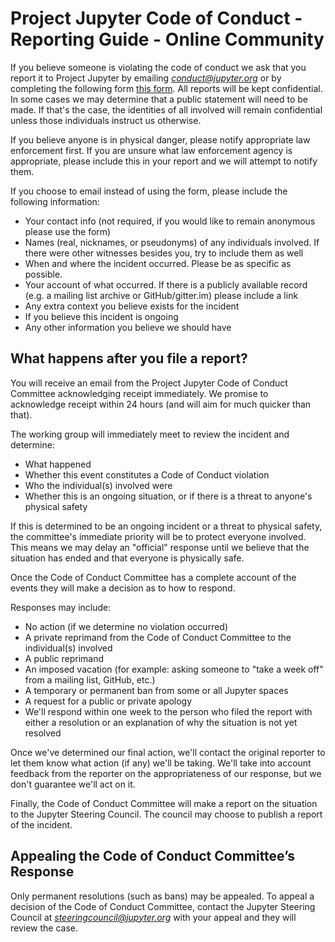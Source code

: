 # Project Jupyter Code of Conduct - Reporting Guide - Online Community

If you believe someone is violating the code of conduct we ask that you report
it to Project Jupyter by emailing
[*conduct@jupyter.org*](mailto:conduct@jupyter.org) or by completing the
following form [this form](https://goo.gl/forms/sJzOIie3zde9M71T2). All reports
will be kept confidential. In some cases we may determine that a public
statement will need to be made. If that's the case, the identities of all
involved will remain confidential unless those individuals instruct us
otherwise.

If you believe anyone is in physical danger, please notify appropriate law
enforcement first. If you are unsure what law enforcement agency is appropriate,
please include this in your report and we will attempt to notify them.

If you choose to email instead of using the form, please include the following
information:

* Your contact info (not required, if you would like to remain anonymous please
  use the form)
* Names (real, nicknames, or pseudonyms) of any individuals involved. If there
  were other witnesses besides you, try to include them as well
* When and where the incident occurred. Please be as specific as possible.
* Your account of what occurred. If there is a publicly available record (e.g. a
  mailing list archive or GitHub/gitter.im) please include a link
* Any extra context you believe exists for the incident
* If you believe this incident is ongoing
* Any other information you believe we should have


## What happens after you file a report?

You will receive an email from the Project Jupyter Code of Conduct Committee
acknowledging receipt immediately. We promise to acknowledge receipt within 24
hours (and will aim for much quicker than that).

The working group will immediately meet to review the incident and determine:
* What happened
* Whether this event constitutes a Code of Conduct violation
* Who the individual(s) involved were
* Whether this is an ongoing situation, or if there is a threat to anyone's
  physical safety

If this is determined to be an ongoing incident or a threat to physical safety,
the committee's immediate priority will be to protect everyone involved. This
means we may delay an "official" response until we believe that the situation
has ended and that everyone is physically safe.

Once the Code of Conduct Committee has a complete account of the events they
will make a decision as to how to respond.

Responses may include:

* No action (if we determine no violation occurred)
* A private reprimand from the Code of Conduct Committee to the individual(s)
  involved
* A public reprimand
* An imposed vacation (for example: asking someone to "take a week off" from a
  mailing list, GitHub, etc.)
* A temporary or permanent ban from some or all Jupyter spaces
* A request for a public or private apology
* We'll respond within one week to the person who filed the report with either a
  resolution or an explanation of why the situation is not yet resolved

Once we've determined our final action, we'll contact the original reporter to
let them know what action (if any) we'll be taking. We'll take into account
feedback from the reporter on the appropriateness of our response, but we don't
guarantee we'll act on it.

Finally, the Code of Conduct Committee will make a report on the situation to
the Jupyter Steering Council. The council may choose to publish a report of the
incident.

## Appealing the Code of Conduct Committee’s Response

Only permanent resolutions (such as bans) may be appealed. To appeal a decision
of the Code of Conduct Committee, contact the Jupyter Steering Council at
[*steeringcouncil@jupyter.org*](mailto:steeringcouncil@jupyter.org) with your
appeal and they will review the case.
